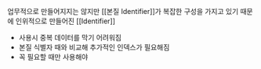 업무적으로 만들어지지는 않지만 [[본질 Identifier]]가 복잡한 구성을 가지고 있기 때문에 인위적으로 만들어진 [[Identifier]]

- 사용시 중복 데이터를 막기 어려워짐
- 본질 식별자 때와 비교해 추가적인 인덱스가 필요해짐
- 꼭 필요할 때만 사용해야